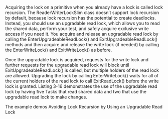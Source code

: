 
Acquiring the lock on a primitive when you already have a lock is called lock recursion. The
ReaderWriterLockSlim class doesn’t support lock recursion by default, because lock recursion has the
potential to create deadlocks. Instead, you should use an upgradable read lock, which allows you to read
the shared data, perform your test, and safely acquire exclusive write access if you need it. You acquire
and release an upgradable read lock by calling the EnterUpgradeableReadLock() and
ExitUpgradeableReadLock() methods and then acquire and release the write lock (if needed) by calling
the EnterWriteLock() and ExitWriteLock() as before.

Once the upgradable lock is acquired, requests for the write lock and further requests for the
upgradable read lock will block until ExitUpgradeableReadLock() is called, but multiple holders of the
read lock are allowed. Upgrading the lock by calling EnterWriteLock() waits for all of the current holders
of the read lock to call ExitReadLock() before the write lock is granted. Listing 3-16 demonstrates the use
of the upgradable read lock by having five Tasks that read shared data and two that use the upgradable
read lock to make changes.

The example demos Avoiding Lock Recursion by Using an Upgradable Read Lock

